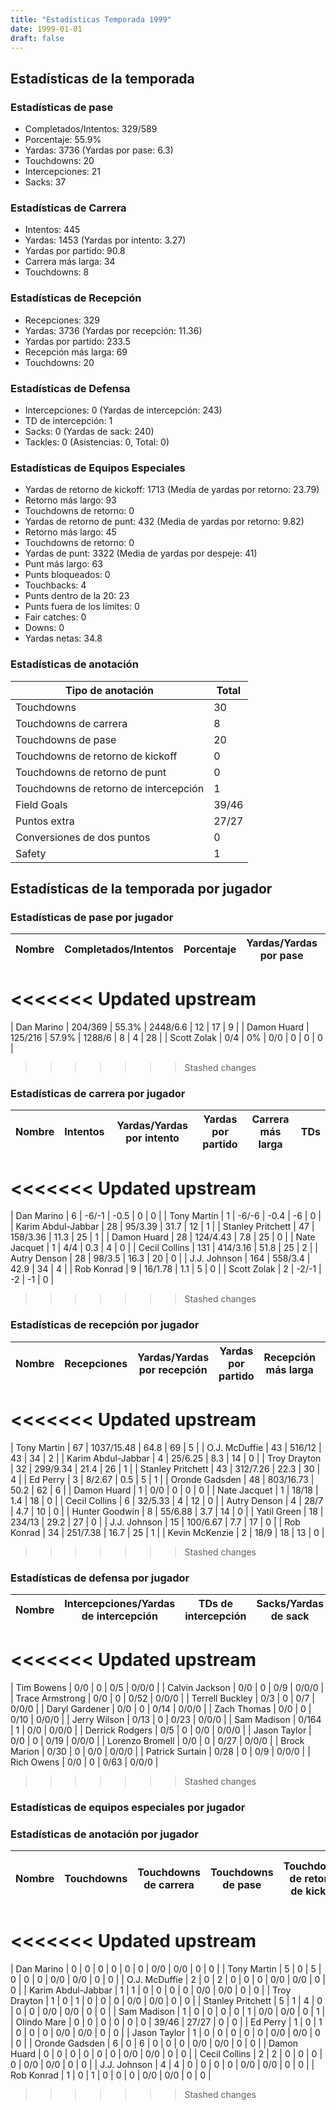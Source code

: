 ```yaml
---
title: "Estadísticas Temporada 1999"
date: 1999-01-01
draft: false
---
```


## Estadísticas de la temporada
### Estadísticas de pase
* Completados/Intentos: 329/589
* Porcentaje: 55.9%
* Yardas: 3736 (Yardas por pase: 6.3)
* Touchdowns: 20
* Intercepciones: 21
* Sacks: 37

### Estadísticas de Carrera
* Intentos: 445
* Yardas: 1453 (Yardas por intento: 3.27)
* Yardas por partido: 90.8
* Carrera más larga: 34
* Touchdowns: 8

### Estadísticas de Recepción
* Recepciones: 329
* Yardas: 3736 (Yardas por recepción: 11.36)
* Yardas por partido: 233.5
* Recepción más larga: 69
* Touchdowns: 20

### Estadísticas de Defensa
* Intercepciones: 0 (Yardas de intercepción: 243)
* TD de intercepción: 1
* Sacks: 0 (Yardas de sack: 240)
* Tackles: 0 (Asistencias: 0, Total: 0)

### Estadísticas de Equipos Especiales
* Yardas de retorno de kickoff: 1713 (Media de yardas por retorno: 23.79)
* Retorno más largo: 93
* Touchdowns de retorno: 0
* Yardas de retorno de punt: 432 (Media de yardas por retorno: 9.82)
* Retorno más largo: 45
* Touchdowns de retorno: 0
* Yardas de punt: 3322 (Media de yardas por despeje: 41)
* Punt más largo: 63
* Punts bloqueados: 0
* Touchbacks: 4
* Punts dentro de la 20: 23
* Punts fuera de los límites: 0
* Fair catches: 0
* Downs: 0
* Yardas netas: 34.8

### Estadísticas de anotación
| Tipo de anotación | Total |
|-------------------|-------|
| Touchdowns | 30 |
| Touchdowns de carrera | 8 |
| Touchdowns de pase | 20 |
| Touchdowns de retorno de kickoff | 0 |
| Touchdowns de retorno de punt | 0 |
| Touchdowns de retorno de intercepción | 1 |
| Field Goals | 39/46 |
| Puntos extra | 27/27 |
| Conversiones de dos puntos | 0 |
| Safety | 1 |

## Estadísticas de la temporada por jugador
### Estadísticas de pase por jugador
| Nombre | Completados/Intentos | Porcentaje | Yardas/Yardas por pase | TDs | Intercepciones | Sacks |
|--------|----------------------|------------|------------------------|-----|----------------|-------|
<<<<<<< Updated upstream
=======
| Dan Marino | 204/369 | 55.3% | 2448/6.6 | 12 | 17 | 9 |
| Damon Huard | 125/216 | 57.9% | 1288/6 | 8 | 4 | 28 |
| Scott Zolak | 0/4 | 0% | 0/0 | 0 | 0 | 0 |
>>>>>>> Stashed changes


### Estadísticas de carrera por jugador
| Nombre | Intentos | Yardas/Yardas por intento | Yardas por partido | Carrera más larga | TDs |
|--------|----------|--------------------------|--------------------|-------------------|-----|
<<<<<<< Updated upstream
=======
| Dan Marino | 6 | -6/-1 | -0.5 | 0 | 0 |
| Tony Martin | 1 | -6/-6 | -0.4 | -6 | 0 |
| Karim Abdul-Jabbar | 28 | 95/3.39 | 31.7 | 12 | 1 |
| Stanley Pritchett | 47 | 158/3.36 | 11.3 | 25 | 1 |
| Damon Huard | 28 | 124/4.43 | 7.8 | 25 | 0 |
| Nate Jacquet | 1 | 4/4 | 0.3 | 4 | 0 |
| Cecil Collins | 131 | 414/3.16 | 51.8 | 25 | 2 |
| Autry Denson | 28 | 98/3.5 | 16.3 | 20 | 0 |
| J.J. Johnson | 164 | 558/3.4 | 42.9 | 34 | 4 |
| Rob Konrad | 9 | 16/1.78 | 1.1 | 5 | 0 |
| Scott Zolak | 2 | -2/-1 | -2 | -1 | 0 |
>>>>>>> Stashed changes


### Estadísticas de recepción por jugador
| Nombre | Recepciones | Yardas/Yardas por recepción | Yardas por partido | Recepción más larga | TDs |
|--------|-------------|----------------------------|--------------------|---------------------|-----|
<<<<<<< Updated upstream
=======
| Tony Martin | 67 | 1037/15.48 | 64.8 | 69 | 5 |
| O.J. McDuffie | 43 | 516/12 | 43 | 34 | 2 |
| Karim Abdul-Jabbar | 4 | 25/6.25 | 8.3 | 14 | 0 |
| Troy Drayton | 32 | 299/9.34 | 21.4 | 26 | 1 |
| Stanley Pritchett | 43 | 312/7.26 | 22.3 | 30 | 4 |
| Ed Perry | 3 | 8/2.67 | 0.5 | 5 | 1 |
| Oronde Gadsden | 48 | 803/16.73 | 50.2 | 62 | 6 |
| Damon Huard | 1 | 0/0 | 0 | 0 | 0 |
| Nate Jacquet | 1 | 18/18 | 1.4 | 18 | 0 |
| Cecil Collins | 6 | 32/5.33 | 4 | 12 | 0 |
| Autry Denson | 4 | 28/7 | 4.7 | 10 | 0 |
| Hunter Goodwin | 8 | 55/6.88 | 3.7 | 14 | 0 |
| Yatil Green | 18 | 234/13 | 29.2 | 27 | 0 |
| J.J. Johnson | 15 | 100/6.67 | 7.7 | 17 | 0 |
| Rob Konrad | 34 | 251/7.38 | 16.7 | 25 | 1 |
| Kevin McKenzie | 2 | 18/9 | 18 | 13 | 0 |
>>>>>>> Stashed changes


### Estadísticas de defensa por jugador
| Nombre | Intercepciones/Yardas de intercepción | TDs de intercepción | Sacks/Yardas de sack | Tackles/Asistencias/Total |
|--------|--------------------------------------|---------------------|-----------------------|--------------------------|
<<<<<<< Updated upstream
=======
| Tim Bowens | 0/0 | 0 | 0/5 | 0/0/0 |
| Calvin Jackson | 0/0 | 0 | 0/9 | 0/0/0 |
| Trace Armstrong | 0/0 | 0 | 0/52 | 0/0/0 |
| Terrell Buckley | 0/3 | 0 | 0/7 | 0/0/0 |
| Daryl Gardener | 0/0 | 0 | 0/14 | 0/0/0 |
| Zach Thomas | 0/0 | 0 | 0/10 | 0/0/0 |
| Jerry Wilson | 0/13 | 0 | 0/23 | 0/0/0 |
| Sam Madison | 0/164 | 1 | 0/0 | 0/0/0 |
| Derrick Rodgers | 0/5 | 0 | 0/0 | 0/0/0 |
| Jason Taylor | 0/0 | 0 | 0/19 | 0/0/0 |
| Lorenzo Bromell | 0/0 | 0 | 0/27 | 0/0/0 |
| Brock Marion | 0/30 | 0 | 0/0 | 0/0/0 |
| Patrick Surtain | 0/28 | 0 | 0/9 | 0/0/0 |
| Rich Owens | 0/0 | 0 | 0/63 | 0/0/0 |
>>>>>>> Stashed changes


### Estadísticas de equipos especiales por jugador
<!-- Puedes agregar aquí tablas para KickoffReturn, PuntReturn, Punting, Kicking si lo necesitas -->

### Estadísticas de anotación por jugador
| Nombre | Touchdowns | Touchdowns de carrera | Touchdowns de pase | Touchdowns de retorno de kickoff | Touchdowns de retorno de punt | Touchdowns de retorno de intercepción | Field Goals | Puntos extra | Conversiones de dos puntos | Safety |
|--------|------------|----------------|---------------------|----------------------------------|-------------------------------|----------------------------------|------------|--------------|--------------------------|--------|
<<<<<<< Updated upstream
=======
| Dan Marino | 0 | 0 | 0 | 0 | 0 | 0 | 0/0 | 0/0 | 0 | 0 |
| Tony Martin | 5 | 0 | 5 | 0 | 0 | 0 | 0/0 | 0/0 | 0 | 0 |
| O.J. McDuffie | 2 | 0 | 2 | 0 | 0 | 0 | 0/0 | 0/0 | 0 | 0 |
| Karim Abdul-Jabbar | 1 | 1 | 0 | 0 | 0 | 0 | 0/0 | 0/0 | 0 | 0 |
| Troy Drayton | 1 | 0 | 1 | 0 | 0 | 0 | 0/0 | 0/0 | 0 | 0 |
| Stanley Pritchett | 5 | 1 | 4 | 0 | 0 | 0 | 0/0 | 0/0 | 0 | 0 |
| Sam Madison | 1 | 0 | 0 | 0 | 0 | 1 | 0/0 | 0/0 | 0 | 1 |
| Olindo Mare | 0 | 0 | 0 | 0 | 0 | 0 | 39/46 | 27/27 | 0 | 0 |
| Ed Perry | 1 | 0 | 1 | 0 | 0 | 0 | 0/0 | 0/0 | 0 | 0 |
| Jason Taylor | 1 | 0 | 0 | 0 | 0 | 0 | 0/0 | 0/0 | 0 | 0 |
| Oronde Gadsden | 6 | 0 | 6 | 0 | 0 | 0 | 0/0 | 0/0 | 0 | 0 |
| Damon Huard | 0 | 0 | 0 | 0 | 0 | 0 | 0/0 | 0/0 | 0 | 0 |
| Cecil Collins | 2 | 2 | 0 | 0 | 0 | 0 | 0/0 | 0/0 | 0 | 0 |
| J.J. Johnson | 4 | 4 | 0 | 0 | 0 | 0 | 0/0 | 0/0 | 0 | 0 |
| Rob Konrad | 1 | 0 | 1 | 0 | 0 | 0 | 0/0 | 0/0 | 0 | 0 |
>>>>>>> Stashed changes
